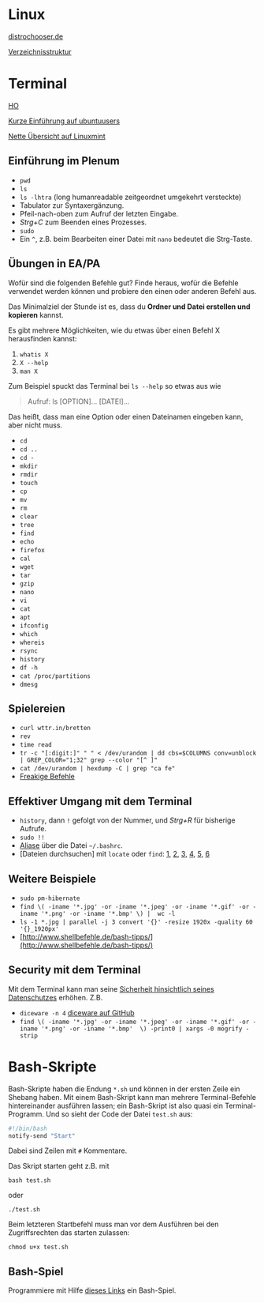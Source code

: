 # Linux
[distrochooser.de](https://distrochooser.de/?l=1)

[Verzeichnisstruktur](https://wiki.ubuntuusers.de/Verzeichnisstruktur/)

# Terminal
[HO](http://www.321tux.de/wp-content/uploads/2010/03/shell-uebersicht.pdf)

[Kurze Einführung auf ubuntuusers](https://wiki.ubuntuusers.de/Shell/Einf%C3%BChrung/)

[Nette Übersicht auf Linuxmint](https://community.linuxmint.com/tutorial/view/244)

## Einführung im Plenum
* `pwd`
* `ls`
* `ls -lhtra` (long humanreadable zeitgeordnet umgekehrt versteckte)
* Tabulator zur Syntaxergänzung.
* Pfeil-nach-oben zum Aufruf der letzten Eingabe.
* *Strg+C* zum Beenden eines Prozesses.
* `sudo`
* Ein `^`, z.B. beim Bearbeiten einer Datei mit `nano` bedeutet die Strg-Taste.

## Übungen in EA/PA
Wofür sind die folgenden Befehle gut? Finde heraus, wofür die Befehle verwendet werden können und probiere den einen oder anderen Befehl aus.

Das Minimalziel der Stunde ist es, dass du **Ordner und Datei erstellen und kopieren** kannst.

Es gibt mehrere Möglichkeiten, wie du etwas über einen Befehl X herausfinden kannst:

1. `whatis X`
2. `X --help`
3. `man X`

Zum Beispiel spuckt das Terminal bei `ls --help` so etwas aus wie

> Aufruf: ls [OPTION]... [DATEI]...

Das heißt, dass man eine Option oder einen Dateinamen eingeben kann, aber nicht muss.

* `cd`
* `cd ..`
* `cd -`
* `mkdir`
* `rmdir`
* `touch`
* `cp`
* `mv`
* `rm`
* `clear`
* `tree`
* `find`
* `echo`
* `firefox`
* `cal`
* `wget`
* `tar`
* `gzip`
* `nano`
* `vi`
* `cat`
* `apt`
* `ifconfig`
* `which`
* `whereis`
* `rsync`
* `history`
* `df -h`
* `cat /proc/partitions`
* `dmesg`

## Spielereien
* `curl wttr.in/bretten`
* `rev`
* `time read`
* `tr -c "[:digit:]" " " < /dev/urandom | dd cbs=$COLUMNS conv=unblock | GREP_COLOR="1;32" grep --color "[^ ]"`
* `cat /dev/urandom | hexdump -C | grep "ca fe"`
* [Freakige Befehle](https://www.commandlinefu.com/commands/browse/sort-by-votes)

## Effektiver Umgang mit dem Terminal
* `history`, dann `!` gefolgt von der Nummer, und *Strg+R* für bisherige Aufrufe.
* `sudo !!`
* [Aliase](https://askubuntu.com/questions/17536/how-do-i-create-a-permanent-bash-alias) über die Datei `~/.bashrc`.
* [Dateien durchsuchen] mit `locate` oder `find`: [1](https://wiki.ubuntuusers.de/locate/), [2](https://wiki.ubuntuusers.de/find/), [3](https://www.digitalocean.com/community/tutorials/how-to-use-find-and-locate-to-search-for-files-on-a-linux-vps), [4](http://www.linfo.org/locate.html), [5](https://unix.stackexchange.com/questions/151700/how-to-add-specific-directories-to-updatedb-locate-search-path), [6](https://askubuntu.com/questions/160424/how-do-i-get-mlocate-to-only-index-certain-directories)


## Weitere Beispiele
* `sudo pm-hibernate`
* `find \( -iname '*.jpg' -or -iname '*.jpeg' -or -iname '*.gif' -or -iname '*.png' -or -iname '*.bmp' \) |  wc -l`
* `ls -1 *.jpg | parallel -j 3 convert '{}' -resize 1920x -quality 60 '{}_1920px'`
* [http://www.shellbefehle.de/bash-tipps/](http://www.shellbefehle.de/bash-tipps/)

## Security mit dem Terminal

Mit dem Terminal kann man seine [Sicherheit hinsichtlich seines Datenschutzes](https://secitem.at/blog/terminal-tipps) erhöhen. Z.B.

* `diceware -n 4` [diceware auf GitHub](https://github.com/ulif/diceware)
* `find \( -iname '*.jpg' -or -iname '*.jpeg' -or -iname '*.gif' -or -iname '*.png' -or -iname '*.bmp'  \) -print0 | xargs -0 mogrify -strip`

# Bash-Skripte

Bash-Skripte haben die Endung `*.sh` und können in der ersten Zeile ein Shebang haben. Mit einem Bash-Skript kann man mehrere Terminal-Befehle hintereinander ausführen lassen; ein Bash-Skript ist also quasi ein Terminal-Programm. Und so sieht der Code der Datei `test.sh` aus:

```Bash
#!/bin/bash
notify-send "Start"

```
Dabei sind Zeilen mit `#` Kommentare.

Das Skript starten geht z.B. mit

`bash test.sh`

oder

`./test.sh`

Beim letzteren Startbefehl muss man vor dem Ausführen bei den Zugriffsrechten das starten zulassen:

`chmod u+x test.sh`


## Bash-Spiel

Programmiere mit Hilfe [dieses Links](https://github.com/mydzor/bash2048) ein Bash-Spiel.
